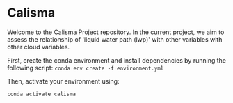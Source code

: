 # Calisma

Welcome to the Calisma Project repository. 
In the current project, we aim to assess the relationship of 'liquid water path (lwp)' with other variables with other cloud variables.


First, create the conda environment and install dependencies by running the following script:
`conda env create -f environment.yml` 

Then, activate your environment using:

`conda activate calisma`
